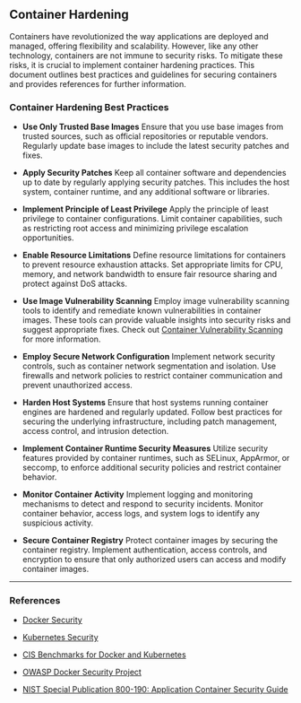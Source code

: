 ## Container Hardening

Containers have revolutionized the way applications are deployed and managed, offering flexibility and scalability. However, like any other technology, containers are not immune to security risks. To mitigate these risks, it is crucial to implement container hardening practices. This document outlines best practices and guidelines for securing containers and provides references for further information.

### Container Hardening Best Practices

- **Use Only Trusted Base Images**
Ensure that you use base images from trusted sources, such as official repositories or reputable vendors. Regularly update base images to include the latest security patches and fixes.

- **Apply Security Patches**
Keep all container software and dependencies up to date by regularly applying security patches. This includes the host system, container runtime, and any additional software or libraries.

- **Implement Principle of Least Privilege**
Apply the principle of least privilege to container configurations. Limit container capabilities, such as restricting root access and minimizing privilege escalation opportunities.

- **Enable Resource Limitations**
Define resource limitations for containers to prevent resource exhaustion attacks. Set appropriate limits for CPU, memory, and network bandwidth to ensure fair resource sharing and protect against DoS attacks.

- **Use Image Vulnerability Scanning**
Employ image vulnerability scanning tools to identify and remediate known vulnerabilities in container images. These tools can provide valuable insights into security risks and suggest appropriate fixes. Check out [Container Vulnerability Scanning](3-1-3-1-Container-scanning.md) for more information.

- **Employ Secure Network Configuration**
Implement network security controls, such as container network segmentation and isolation. Use firewalls and network policies to restrict container communication and prevent unauthorized access.

- **Harden Host Systems**
Ensure that host systems running container engines are hardened and regularly updated. Follow best practices for securing the underlying infrastructure, including patch management, access control, and intrusion detection.

- **Implement Container Runtime Security Measures**
Utilize security features provided by container runtimes, such as SELinux, AppArmor, or seccomp, to enforce additional security policies and restrict container behavior.

- **Monitor Container Activity**
Implement logging and monitoring mechanisms to detect and respond to security incidents. Monitor container behavior, access logs, and system logs to identify any suspicious activity.

- **Secure Container Registry**
Protect container images by securing the container registry. Implement authentication, access controls, and encryption to ensure that only authorized users can access and modify container images.

---

### References

- [Docker Security](https://docs.docker.com/engine/security/)

- [Kubernetes Security](https://kubernetes.io/docs/concepts/security/)
- [CIS Benchmarks for Docker and Kubernetes](https://www.cisecurity.org/benchmark/docker/)
- [OWASP Docker Security Project](https://owasp.org/www-project-docker-security/)
- [NIST Special Publication 800-190: Application Container Security Guide](https://nvlpubs.nist.gov/nistpubs/SpecialPublications/NIST.SP.800-190.pdf)
